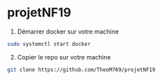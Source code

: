 # projetNF19

1. Démarrer docker sur votre machine

```bash
sudo systemctl start docker
```

2. Copier le repo sur votre machine

```bash
git clone https://github.com/TheoM769/projetNF19
```

